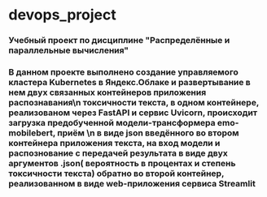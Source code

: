 #                                                           devops_project
###                               Учебный проект по дисциплине "Распределённые и параллельные вычисления" 
### В данном проекте выполнено создание  управляемого кластера Kubernetes в Яндекс.Облаке и развертывание в нем двух связанных контейнеров приложения распознавания\n токсичности текста, в одном контейнере, реализованом через FastAPI и сервис Uvicorn, происходит загрузка предобученной модели-трансформера emo-mobilebert, приём \n  в виде json введённого во втором контейнера приложения текста, на вход модели и распознование с передачей результата в виде двух аргументов .json( вероятность в процентах и степень токсичности  текста) обратно во второй контейнер, реализованном в виде web-приложения сервиса Streamlit
